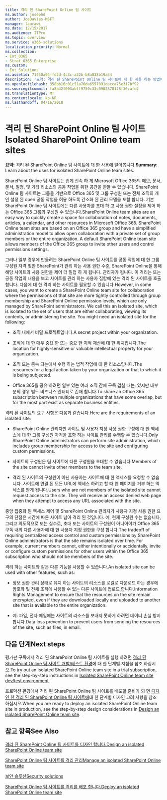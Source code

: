 ```yaml
---
title: 격리 된 SharePoint Online 팀 사이트
ms.author: josephd
author: JoeDavies-MSFT
manager: laurawi
ms.date: 12/15/2017
ms.audience: ITPro
ms.topic: overview
ms.service: o365-solutions
localization_priority: Normal
ms.collection:
- Ent_O365
- Strat_O365_Enterprise
ms.custom:
- Ent_Solutions
ms.assetid: 71250a04-fd2d-4c3c-a32b-b8a838b19a54
description: '요약: 격리 된 SharePoint Online 팀 사이트에 대 한 사용 하는 방법에 대 한 설명입니다.'
ms.openlocfilehash: 358bb16c01c51a76da6557091dacca75e317bf92
ms.sourcegitcommit: fa8a42f093abff9759c33c0902878128f30cafe2
ms.translationtype: MT
ms.contentlocale: ko-KR
ms.lasthandoff: 04/16/2018
---
```

# <a name="isolated-sharepoint-online-team-sites"></a><span data-ttu-id="01e65-103">격리 된 SharePoint Online 팀 사이트</span><span class="sxs-lookup"><span data-stu-id="01e65-103">Isolated SharePoint Online team sites</span></span>

 <span data-ttu-id="01e65-104">**요약:** 격리 된 SharePoint Online 팀 사이트에 대 한 사용에 알아봅니다.</span><span class="sxs-lookup"><span data-stu-id="01e65-104">**Summary:** Learn about the uses for isolated SharePoint Online team sites.</span></span>
  
<span data-ttu-id="01e65-p101">SharePoint Online 팀 사이트는 쉽게 신속 하 게 Microsoft Office 365의 메모, 문서, 문서, 일정, 및 기타 리소스의 공동 작업을 위한 공간을 만들 수 있습니다. SharePoint Online 팀 사이트는 그룹을 기반으로 Office 365 및 그룹 구성원 또는 전체 조직의 개인 설정 된 open 공동 작업을 허용 하도록 간소화 된 관리 모델을 포함 합니다. 기본 SharePoint Online 팀 사이트에는 다른 사용자를 초대 하 고 사용 권한 설정을 제어 하는 Office 365 그룹의 구성원 수 있습니다.</span><span class="sxs-lookup"><span data-stu-id="01e65-p101">SharePoint Online team sites are an easy way to quickly create a space for collaboration of notes, documents, articles, a calendar, and other resources in Microsoft Office 365. SharePoint Online team sites are based on an Office 365 group and have a simplified administration model to allow open collaboration with a private set of group members or the entire organization. A default SharePoint Online team site allows members of the Office 365 group to invite other users and control permissions settings.</span></span>
  
<span data-ttu-id="01e65-p102">그러나 일부 경우에 만들려는 SharePoint Online 팀 사이트를 공동 작업에 대 한 그룹 구성원 자격 및만 SharePoint가 관리 하는 사용 권한 수준, SharePoint Online을 통해 해당 사이트의 사용 권한을 제어 더 밀접 하 게 됩니다. 관리자가 됩니다. 이 격리는 또는 공동 작업의 내용을 보고 사이트를 관리 하는 사용자 집합에 있는 격리 된 사이트를 호출 합니다. 다음에 대 한 격리 하는 사이트를 필요할 수 있습니다.</span><span class="sxs-lookup"><span data-stu-id="01e65-p102">However, in some cases, you want to create a SharePoint Online team site for collaboration where the permissions of that site are more tightly controlled through group membership and SharePoint Online permission levels, which are only managed by SharePoint administrators. We call this an isolated site, which is isolated to the set of users that are either collaborating, viewing its contents, or administering the site. You might need an isolated site for the following:</span></span>
  
- <span data-ttu-id="01e65-111">조직 내에서 비밀 프로젝트입니다.</span><span class="sxs-lookup"><span data-stu-id="01e65-111">A secret project within your organization.</span></span>
    
- <span data-ttu-id="01e65-112">조직에 대 한 매우 중요 한 또는 중요 한 지적 재산에 대 한 위치입니다.</span><span class="sxs-lookup"><span data-stu-id="01e65-112">The location for highly-sensitive or valuable intellectual property for your organization.</span></span>
    
- <span data-ttu-id="01e65-113">조직 또는 종속 되는에서 수행 하는 법적 작업에 대 한 리소스입니다.</span><span class="sxs-lookup"><span data-stu-id="01e65-113">The resources for a legal action taken by your organization or that to which it is being subjected.</span></span>
    
- <span data-ttu-id="01e65-114">Office 365를 공유 하려면 일부 있는 여러 조직 간에 구독 겹칠 때는, 있지만 대부분의 경우 별도 비즈니스 엔터티로 존재 합니다.</span><span class="sxs-lookup"><span data-stu-id="01e65-114">To share an Office 365 subscription between multiple organizations that have some overlap, but for the most part exist as separate business entities.</span></span>
    
<span data-ttu-id="01e65-115">격리 된 사이트의 요구 사항은 다음과 같습니다.</span><span class="sxs-lookup"><span data-stu-id="01e65-115">Here are the requirements of an isolated site:</span></span>
  
- <span data-ttu-id="01e65-116">SharePoint Online 관리자만 사이트 및 사용자 지정 사용 권한 구성에 대 한 액세스에 대 한 그룹 구성원 자격을 포함 하는 사이트 관리를 수행할 수 있습니다.</span><span class="sxs-lookup"><span data-stu-id="01e65-116">Only SharePoint Online administrators can perform site administration, which includes group membership for access to the site and configuring custom permissions.</span></span>
    
- <span data-ttu-id="01e65-117">사이트의 구성원은 팀 사이트에 다른 구성원을 초대할 수 없습니다.</span><span class="sxs-lookup"><span data-stu-id="01e65-117">Members of the site cannot invite other members to the team site.</span></span>
    
- <span data-ttu-id="01e65-p103">격리 된 사이트의 구성원이 아닌 사용자는 사이트에 대 한 액세스를 요청할 수 없습니다. 사이트에 연결 된 모든 URL에 액세스 하려고 할 때 웹 페이지를 거부 하는 액세스를 받게 됩니다.</span><span class="sxs-lookup"><span data-stu-id="01e65-p103">Users who are not members of the isolated site cannot request access to the site. They will receive an access denied web page when they attempt to access any URL associated with the site.</span></span>
    
<span data-ttu-id="01e65-p104">중앙 집중화 된 액세스 제어 및 SharePoint Online 관리자가 사용자 지정 사용 권한 요구의 단점은 시간에 따른 사이트 남아 격리 된 것입니다. 예, 현재 구성원 수는 없습니다, 그리고 의도적으로 또는 실수로, 초대 또는 사이트의 구성원이 아니어야가 Office 365 구독 내의 다른 사용자에 대 한 사용자 지정 권한을 구성 합니다.</span><span class="sxs-lookup"><span data-stu-id="01e65-p104">The tradeoff of requiring centralized access control and custom permissions by SharePoint Online administrators is that the site remains isolated over time. For example, current members cannot, either intentionally or accidentally, invite or configure custom permissions for other users within the Office 365 subscription who should not be members of the site.</span></span>
  
<span data-ttu-id="01e65-122">격리 하는 사이트와 같은 다른 기능을 사용할 수 있습니다.</span><span class="sxs-lookup"><span data-stu-id="01e65-122">An isolated site can be used with other features, such as:</span></span>
  
- <span data-ttu-id="01e65-123">정보 권한 관리 상태로 유지 하는 사이트의 리소스를 로컬로 다운로드 하는 경우에 암호화 및 전체 조직에 사용할 수 있는 다른 사이트에 업로드 합니다.</span><span class="sxs-lookup"><span data-stu-id="01e65-123">Information Rights Management to ensure that the resources on the site remain encrypted, even if they are downloaded locally and uploaded to another site that is available to the entire organization.</span></span>
    
- <span data-ttu-id="01e65-124">예: 파일, 전자 메일에는 사이트의 리소스를 보내지 못하게 하려면 데이터 손실 방지 합니다.</span><span class="sxs-lookup"><span data-stu-id="01e65-124">Data loss prevention to prevent users from sending the resources of the site, such as files, in email.</span></span>
    
## <a name="next-steps"></a><span data-ttu-id="01e65-125">다음 단계</span><span class="sxs-lookup"><span data-stu-id="01e65-125">Next steps</span></span>

<span data-ttu-id="01e65-126">평가판 구독에서 격리 된 SharePoint Online 팀 사이트를 실행 하려면 [격리 된 SharePoint Online 팀 사이트 개발/테스트 환경](isolated-sharepoint-online-team-site-dev-test-environment.md)에 대 한 단계별 지침을 참조 하십시오.</span><span class="sxs-lookup"><span data-stu-id="01e65-126">To try out an isolated SharePoint Online team site in a trial subscription, see the step-by-step instructions in [Isolated SharePoint Online team site dev/test environment](isolated-sharepoint-online-team-site-dev-test-environment.md).</span></span>
  
<span data-ttu-id="01e65-127">프로덕션 환경에서 격리 된 SharePoint Online 팀 사이트를 배포할 준비가 되 면 [디자인 한 격리 된 SharePoint Online 팀 사이트에](design-an-isolated-sharepoint-online-team-site.md)대 한 단계별 디자인 고려 사항을 참조 하십시오.</span><span class="sxs-lookup"><span data-stu-id="01e65-127">When you are ready to deploy an isolated SharePoint Online team site in production, see the step-by-step design considerations in [Design an isolated SharePoint Online team site](design-an-isolated-sharepoint-online-team-site.md).</span></span>
  
## <a name="see-also"></a><span data-ttu-id="01e65-128">참고 항목</span><span class="sxs-lookup"><span data-stu-id="01e65-128">See Also</span></span>

[<span data-ttu-id="01e65-129">격리 된 SharePoint Online 팀 사이트를 디자인 합니다.</span><span class="sxs-lookup"><span data-stu-id="01e65-129">Design an isolated SharePoint Online team site</span></span>](design-an-isolated-sharepoint-online-team-site.md)
  
[<span data-ttu-id="01e65-130">SharePoint Online 팀 사이트를 격리 관리</span><span class="sxs-lookup"><span data-stu-id="01e65-130">Manage an isolated SharePoint Online team site</span></span>](manage-an-isolated-sharepoint-online-team-site.md)
  
[<span data-ttu-id="01e65-131">보안 솔루션</span><span class="sxs-lookup"><span data-stu-id="01e65-131">Security solutions</span></span>](security-solutions.md)

[<span data-ttu-id="01e65-132">SharePoint Online 팀 사이트를 격리를 배포 합니다.</span><span class="sxs-lookup"><span data-stu-id="01e65-132">Deploy an isolated SharePoint Online team site</span></span>](deploy-an-isolated-sharepoint-online-team-site.md)


